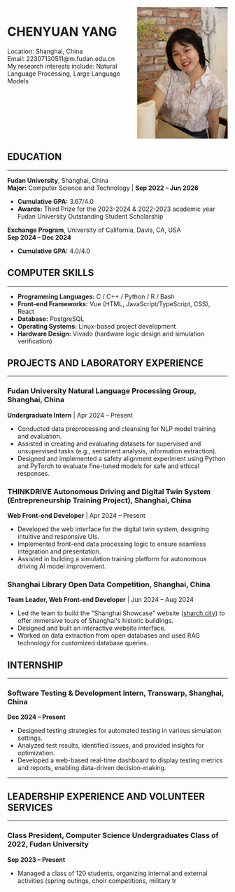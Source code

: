 <div style="display: flex; flex-direction: row; justify-content;">
  <div style="flex-grow: 1;">
    <h1> CHENYUAN YANG </h1>
    <span>
    Location: Shanghai, China <br>
    Email: 22307130511@m.fudan.edu.cn <br>
    My research interests include: Natural Language Processing, Large Language Models <br>
      </span>
  </div>
  <img src="photo.jpg" alt="Personal Image" style="width: 240px; height: 300px; object-fit: cover;" />
</div>



## EDUCATION  
---

**Fudan University**, Shanghai, China  
**Major:** Computer Science and Technology | **Sep 2022 – Jun 2026**  
- **Cumulative GPA:** 3.67/4.0  
- **Awards:** Third Prize for the 2023-2024 & 2022-2023 academic year Fudan University Outstanding Student Scholarship  

**Exchange Program**, University of California, Davis, CA, USA  
**Sep 2024 – Dec 2024**  
- **Cumulative GPA:** 4.0/4.0  


## COMPUTER SKILLS  
---

- **Programming Languages:** C / C++ / Python / R / Bash  
- **Front-end Frameworks:** Vue (HTML, JavaScript/TypeScript, CSS), React  
- **Database:** PostgreSQL  
- **Operating Systems:** Linux-based project development  
- **Hardware Design:** Vivado (hardware logic design and simulation verification)  



## PROJECTS AND LABORATORY EXPERIENCE  
---

### **Fudan University Natural Language Processing Group**, Shanghai, China  
**Undergraduate Intern** | Apr 2024 – Present  
- Conducted data preprocessing and cleansing for NLP model training and evaluation.  
- Assisted in creating and evaluating datasets for supervised and unsupervised tasks (e.g., sentiment analysis, information extraction).  
- Designed and implemented a safety alignment experiment using Python and PyTorch to evaluate fine-tuned models for safe and ethical responses.  

### **THINKDRIVE Autonomous Driving and Digital Twin System (Entrepreneurship Training Project)**, Shanghai, China  
**Web Front-end Developer** | Apr 2024 – Present  
- Developed the web interface for the digital twin system, designing intuitive and responsive UIs.  
- Implemented front-end data processing logic to ensure seamless integration and presentation.  
- Assisted in building a simulation training platform for autonomous driving AI model improvement.  

### **Shanghai Library Open Data Competition**, Shanghai, China  
**Team Leader, Web Front-end Developer** | Jun 2024 – Aug 2024  
- Led the team to build the "Shanghai Showcase" website ([sharch.city](https://www.sharch.city)) to offer immersive tours of Shanghai's historic buildings.  
- Designed and built an interactive website interface.  
- Worked on data extraction from open databases and used RAG technology for customized database queries.  


## INTERNSHIP  
---

### **Software Testing & Development Intern, Transwarp**, Shanghai, China  
**Dec 2024 – Present**  
- Designed testing strategies for automated testing in various simulation settings.  
- Analyzed test results, identified issues, and provided insights for optimization.  
- Developed a web-based real-time dashboard to display testing metrics and reports, enabling data-driven decision-making.  

---

## LEADERSHIP EXPERIENCE AND VOLUNTEER SERVICES 
--- 

### **Class President**, Computer Science Undergraduates Class of 2022, Fudan University  
**Sep 2023 – Present**  
- Managed a class of 120 students, organizing internal and external activities (spring outings, choir competitions, military tr
